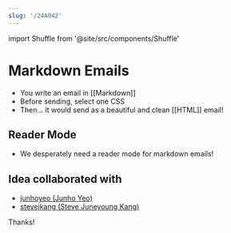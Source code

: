 ```yaml
---
slug: '/24A042'
---
```


import Shuffle from '@site/src/components/Shuffle'

# Markdown Emails

- You write an email in [[Markdown]]
- Before sending, select one CSS
- Then... it would send as a beautiful and clean [[HTML]] email!

## Reader Mode

- We desperately need a reader mode for markdown emails!

## Idea collaborated with

<Shuffle>

- [junhoyeo (Junho Yeo)](https://github.com/junhoyeo/)
- [stevejkang (Steve Juneyoung Kang)](https://github.com/stevejkang)

</Shuffle>

Thanks!
